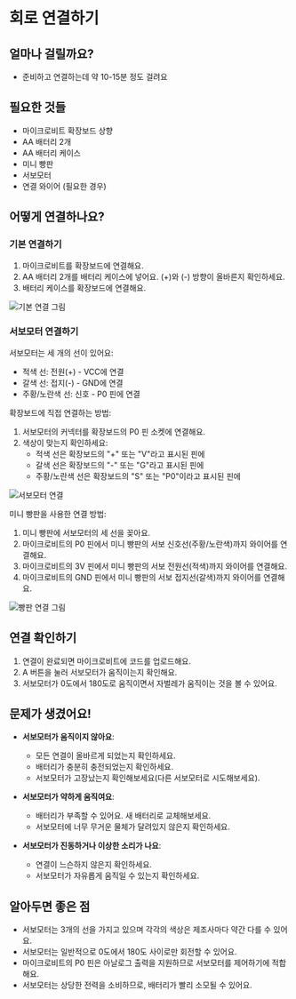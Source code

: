 # 회로 연결하기

## 얼마나 걸릴까요?
- 준비하고 연결하는데 약 10-15분 정도 걸려요

## 필요한 것들
- 마이크로비트 확장보드 상향
- AA 배터리 2개
- AA 배터리 케이스
- 미니 빵판
- 서보모터
- 연결 와이어 (필요한 경우)

## 어떻게 연결하나요?

### 기본 연결하기

1. 마이크로비트를 확장보드에 연결해요.
2. AA 배터리 2개를 배터리 케이스에 넣어요. (+)와 (-) 방향이 올바른지 확인하세요.
3. 배터리 케이스를 확장보드에 연결해요.

![기본 연결 그림](/img/basic-connection-caterpillar.jpg)

### 서보모터 연결하기

서보모터는 세 개의 선이 있어요:
- 적색 선: 전원(+) - VCC에 연결
- 갈색 선: 접지(-) - GND에 연결
- 주황/노란색 선: 신호 - P0 핀에 연결

확장보드에 직접 연결하는 방법:
1. 서보모터의 커넥터를 확장보드의 P0 핀 소켓에 연결해요.
2. 색상이 맞는지 확인하세요:
   - 적색 선은 확장보드의 "+" 또는 "V"라고 표시된 핀에
   - 갈색 선은 확장보드의 "-" 또는 "G"라고 표시된 핀에
   - 주황/노란색 선은 확장보드의 "S" 또는 "P0"이라고 표시된 핀에

![서보모터 연결](/img/servo-connection-schematic.jpg)

미니 빵판을 사용한 연결 방법:
1. 미니 빵판에 서보모터의 세 선을 꽂아요.
2. 마이크로비트의 P0 핀에서 미니 빵판의 서보 신호선(주황/노란색)까지 와이어를 연결해요.
3. 마이크로비트의 3V 핀에서 미니 빵판의 서보 전원선(적색)까지 와이어를 연결해요.
4. 마이크로비트의 GND 핀에서 미니 빵판의 서보 접지선(갈색)까지 와이어를 연결해요.

![빵판 연결 그림](/img/breadboard-connection.jpg)

## 연결 확인하기

1. 연결이 완료되면 마이크로비트에 코드를 업로드해요.
2. A 버튼을 눌러 서보모터가 움직이는지 확인해요.
3. 서보모터가 0도에서 180도로 움직이면서 자벌레가 움직이는 것을 볼 수 있어요.

## 문제가 생겼어요!

- **서보모터가 움직이지 않아요**: 
  - 모든 연결이 올바르게 되었는지 확인하세요.
  - 배터리가 충분히 충전되었는지 확인하세요.
  - 서보모터가 고장났는지 확인해보세요(다른 서보모터로 시도해보세요).

- **서보모터가 약하게 움직여요**: 
  - 배터리가 부족할 수 있어요. 새 배터리로 교체해보세요.
  - 서보모터에 너무 무거운 물체가 달려있지 않은지 확인하세요.

- **서보모터가 진동하거나 이상한 소리가 나요**: 
  - 연결이 느슨하지 않은지 확인하세요.
  - 서보모터가 자유롭게 움직일 수 있는지 확인하세요.

## 알아두면 좋은 점

- 서보모터는 3개의 선을 가지고 있으며 각각의 색상은 제조사마다 약간 다를 수 있어요.
- 서보모터는 일반적으로 0도에서 180도 사이로만 회전할 수 있어요.
- 마이크로비트의 P0 핀은 아날로그 출력을 지원하므로 서보모터를 제어하기에 적합해요.
- 서보모터는 상당한 전력을 소비하므로, 배터리가 빨리 소모될 수 있어요.